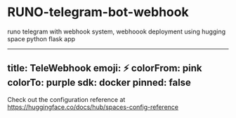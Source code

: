 # RUNO-telegram-bot-webhook

runo telegram with webhook system, webhoook deployment using hugging space python flask app

---
title: TeleWebhook
emoji: ⚡
colorFrom: pink
colorTo: purple
sdk: docker
pinned: false
---
Check out the configuration reference at https://huggingface.co/docs/hub/spaces-config-reference